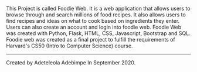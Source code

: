 This Project is called Foodie Web.
It is a web application that allows users to browse through and search millions of food recipes.
It also allows users to find recipes and ideas on what to cook based on ingredients they enter.
Users can also create an account and login into foodie web.
Foodie Web was created with Python, Flask, HTML, CSS, Javascript, Bootstrap and SQL.
Foodie web was created as a final project to fulfill the requirements of Harvard's CS50 (Intro to Computer Science) course.

--------------------------
Created by Adeteleola Adebimpe In September 2020.

